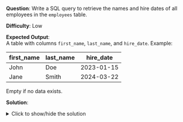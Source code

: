 
**Question**: Write a SQL query to retrieve the names and hire dates of all employees in the `employees` table.

**Difficulty**: Low

**Expected Output**:  
A table with columns `first_name`, `last_name`, and `hire_date`. Example:

| first_name | last_name | hire_date  |
|------------|-----------|------------|
| John       | Doe       | 2023-01-15 |
| Jane       | Smith     | 2024-03-22 |

Empty if no data exists.

**Solution**:
<details>
<summary>Click to show/hide the solution</summary>

```sql
SELECT first_name, last_name, hire_date
FROM employees;
```
</details>